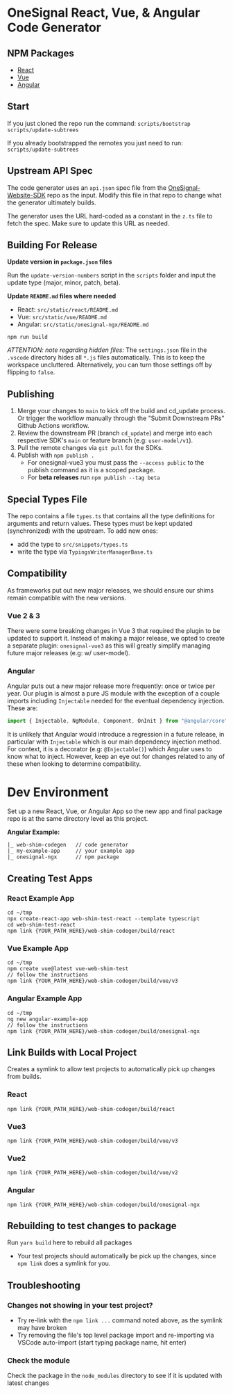 # OneSignal React, Vue, & Angular Code Generator

## NPM Packages

- [React](https://github.com/OneSignal/react-onesignal)
- [Vue](https://github.com/OneSignal/onesignal-vue)
- [Angular](https://github.com/OneSignal/onesignal-ngx)

## Start

If you just cloned the repo run the command:
`scripts/bootstrap`
`scripts/update-subtrees`

If you already bootstrapped the remotes you just need to run:
`scripts/update-subtrees`

## Upstream API Spec

The code generator uses an `api.json` spec file from the [OneSignal-Website-SDK](https://github.com/OneSignal/OneSignal-Website-SDK) repo as the input. Modify this file in that repo to change what the generator ultimately builds.

The generator uses the URL hard-coded as a constant in the `z.ts` file to fetch the spec. Make sure to update this URL as needed.

## Building For Release

**Update version in `package.json` files**

Run the `update-version-numbers` script in the `scripts` folder and input the update type (major, minor, patch, beta).

**Update `README.md` files where needed**

- React: `src/static/react/README.md`
- Vue: `src/static/vue/README.md`
- Angular: `src/static/onesignal-ngx/README.md`

```
npm run build
```

_ATTENTION: note regarding hidden files:_
The `settings.json` file in the `.vscode` directory hides all `*.js` files automatically. This is to keep the workspace uncluttered. Alternatively, you can turn those settings off by flipping to `false`.

## Publishing

1. Merge your changes to `main` to kick off the build and cd_update process. Or trigger the workflow manually through the "Submit Downstream PRs" Github Actions workflow.
2. Review the downstream PR (branch `cd_update`) and merge into each respective SDK's `main` or feature branch (e.g: `user-model/v1`).
3. Pull the remote changes via `git pull` for the SDKs.
4. Publish with `npm publish .`
   - For onesignal-vue3 you must pass the `--access public` to the publish command as it is a scoped package.
   - For **beta releases** run `npm publish --tag beta`

## Special Types File

The repo contains a file `types.ts` that contains all the type definitions for arguments and return values. These types must be kept updated (synchronized) with the upstream. To add new ones:

- add the type to `src/snippets/types.ts`
- write the type via `TypingsWriterManagerBase.ts`

## Compatibility

As frameworks put out new major releases, we should ensure our shims remain compatible with the new versions.

### Vue 2 & 3

There were some breaking changes in Vue 3 that required the plugin to be updated to support it. Instead of making a major release, we opted to create a separate plugin: `onesignal-vue3` as this will greatly simplify managing future major releases (e.g: w/ user-model).

### Angular

Angular puts out a new major release more frequently: once or twice per year. Our plugin is almost a pure JS module with the exception of a couple imports including `Injectable` needed for the eventual dependency injection. These are:

```js
import { Injectable, NgModule, Component, OnInit } from "@angular/core";
```

It is unlikely that Angular would introduce a regression in a future release, in particular with `Injectable` which is our main dependency injection method. For context, it is a decorator (e.g: `@Injectable()`) which Angular uses to know what to inject. However, keep an eye out for changes related to any of these when looking to determine compatibility.

# Dev Environment

Set up a new React, Vue, or Angular App so the new app and final package repo is at the same directory level as this project.

**Angular Example:**

```
|_ web-shim-codegen   // code generator
|_ my-example-app     // your example app
|_ onesignal-ngx      // npm package
```

## Creating Test Apps

### React Example App

```
cd ~/tmp
npx create-react-app web-shim-test-react --template typescript
cd web-shim-test-react
npm link {YOUR_PATH_HERE}/web-shim-codegen/build/react
```

### Vue Example App

```
cd ~/tmp
npm create vue@latest vue-web-shim-test
// follow the instructions
npm link {YOUR_PATH_HERE}/web-shim-codegen/build/vue/v3
```

### Angular Example App

```
cd ~/tmp
ng new angular-example-app
// follow the instructions
npm link {YOUR_PATH_HERE}/web-shim-codegen/build/onesignal-ngx
```

## Link Builds with Local Project

Creates a symlink to allow test projects to automatically pick up changes from builds.

### React

`npm link {YOUR_PATH_HERE}/web-shim-codegen/build/react`

### Vue3

`npm link {YOUR_PATH_HERE}/web-shim-codegen/build/vue/v3`

### Vue2

`npm link {YOUR_PATH_HERE}/web-shim-codegen/build/vue/v2`

### Angular

`npm link {YOUR_PATH_HERE}/web-shim-codegen/build/onesignal-ngx`

## Rebuilding to test changes to package

Run `yarn build` here to rebuild all packages

- Your test projects should automatically be pick up the changes, since `npm link` does a symlink for you.

## Troubleshooting

### Changes not showing in your test project?

- Try re-link with the `npm link ...` command noted above, as the symlink may have broken
- Try removing the file's top level package import and re-importing via VSCode auto-import (start typing package name, hit enter)

### Check the module

Check the package in the `node_modules` directory to see if it is updated with latest changes
